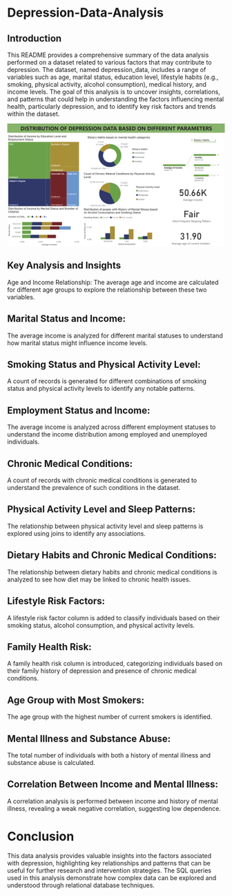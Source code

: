 # Depression-Data-Analysis

## Introduction
This README provides a comprehensive summary of the data analysis performed on a dataset related to various factors that may contribute to depression. The dataset, named depression_data, includes a range of variables such as age, marital status, education level, lifestyle habits (e.g., smoking, physical activity, alcohol consumption), medical history, and income levels. The goal of this analysis is to uncover insights, correlations, and patterns that could help in understanding the factors influencing mental health, particularly depression, and to identify key risk factors and trends within the dataset.

![Power BI Dashboard](assets/dashboard.png)

## Key Analysis and Insights
Age and Income Relationship:
The average age and income are calculated for different age groups to explore the relationship between these two variables.


## Marital Status and Income:
The average income is analyzed for different marital statuses to understand how marital status might influence income levels.


## Smoking Status and Physical Activity Level:
A count of records is generated for different combinations of smoking status and physical activity levels to identify any notable patterns.

## Employment Status and Income:
The average income is analyzed across different employment statuses to understand the income distribution among employed and unemployed individuals.

## Chronic Medical Conditions:
A count of records with chronic medical conditions is generated to understand the prevalence of such conditions in the dataset.

## Physical Activity Level and Sleep Patterns:
The relationship between physical activity level and sleep patterns is explored using joins to identify any associations.

## Dietary Habits and Chronic Medical Conditions:
The relationship between dietary habits and chronic medical conditions is analyzed to see how diet may be linked to chronic health issues.

## Lifestyle Risk Factors:
A lifestyle risk factor column is added to classify individuals based on their smoking status, alcohol consumption, and physical activity levels.

## Family Health Risk:
A family health risk column is introduced, categorizing individuals based on their family history of depression and presence of chronic medical conditions.

## Age Group with Most Smokers:
The age group with the highest number of current smokers is identified.

## Mental Illness and Substance Abuse:
The total number of individuals with both a history of mental illness and substance abuse is calculated.

## Correlation Between Income and Mental Illness:
A correlation analysis is performed between income and history of mental illness, revealing a weak negative correlation, suggesting low dependence.


# Conclusion
This data analysis provides valuable insights into the factors associated with depression, highlighting key relationships and patterns that can be useful for further research and intervention strategies. The SQL queries used in this analysis demonstrate how complex data can be explored and understood through relational database techniques.
